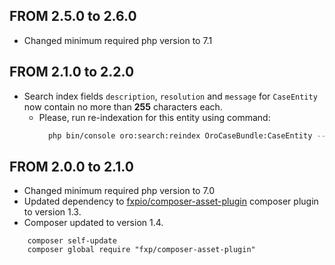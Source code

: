 ## FROM 2.5.0 to 2.6.0
* Changed minimum required php version to 7.1

## FROM 2.1.0 to 2.2.0

* Search index fields `description`, `resolution` and `message` for `CaseEntity` now contain no more than **255** characters each.
    * Please, run re-indexation for this entity using command:
        ```bash
          php bin/console oro:search:reindex OroCaseBundle:CaseEntity --env=prod
        ```

## FROM 2.0.0 to 2.1.0

* Changed minimum required php version to 7.0
* Updated dependency to [fxpio/composer-asset-plugin](https://github.com/fxpio/composer-asset-plugin) composer plugin to version 1.3.
* Composer updated to version 1.4.

```
    composer self-update
    composer global require "fxp/composer-asset-plugin"
```
